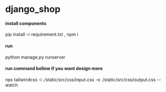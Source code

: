 # django_shop
 
#### install components ####
pip install -r requirement.txt , npm i
#### run ####
python manage.py runserver

#### run command bellow if you want design more ####
npx tailwindcss -i ./static/src/css/input.css -o ./static/src/css/output.css --watch
